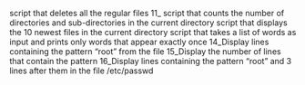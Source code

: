   script that deletes all the regular files
11_ script that counts the number of directories and sub-directories in the current directory
script that displays the 10 newest files in the current directory
script that takes a list of words as input and prints only words that appear exactly once
14_Display lines containing the pattern “root” from the file
15_Display the number of lines that contain the pattern
16_Display lines containing the pattern “root” and 3 lines after them in the file /etc/passwd
